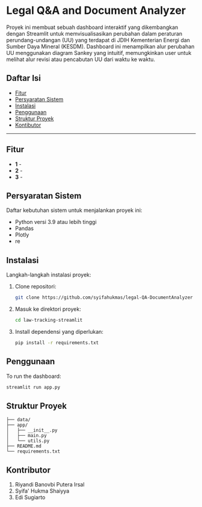 # Legal Q&A and Document Analyzer

Proyek ini membuat sebuah dashboard interaktif yang dikembangkan dengan Streamlit untuk memvisualisasikan perubahan dalam peraturan perundang-undangan (UU) yang terdapat di JDIH Kementerian Energi dan Sumber Daya Mineral (KESDM). Dashboard ini menampilkan alur perubahan UU menggunakan diagram Sankey yang intuitif, memungkinkan user untuk melihat alur revisi atau pencabutan UU dari waktu ke waktu.

## Daftar Isi
- [Fitur](#fitur)
- [Persyaratan Sistem](#persyaratan-sistem)
- [Instalasi](#instalasi)
- [Penggunaan](#penggunaan)
- [Struktur Proyek](#struktur-proyek)
- [Kontibutor](#kontributor)

---

## Fitur

- **1** - 
- **2** - 
- **3** -  

## Persyaratan Sistem

Daftar kebutuhan sistem untuk menjalankan proyek ini:
- Python versi 3.9 atau lebih tinggi
- Pandas
- Plotly
- re

## Instalasi

Langkah-langkah instalasi proyek:
1. Clone repositori:
    ```bash
    git clone https://github.com/syifahukmas/legal-QA-DocumentAnalyzer
    ```
2. Masuk ke direktori proyek:
    ```bash
    cd law-tracking-streamlit
    ```
3. Install dependensi yang diperlukan:
    ```bash
    pip install -r requirements.txt
    ```

## Penggunaan

To run the dashboard:
```bash
streamlit run app.py
```

## Struktur Proyek
```
├── data/
├── app/
│   ├── __init__.py
│   ├── main.py
│   └── utils.py
├── README.md
└── requirements.txt
```

## Kontributor
1. Riyandi Banovbi Putera Irsal
2. Syifa' Hukma Shaiyya
3. Edi Sugiarto
